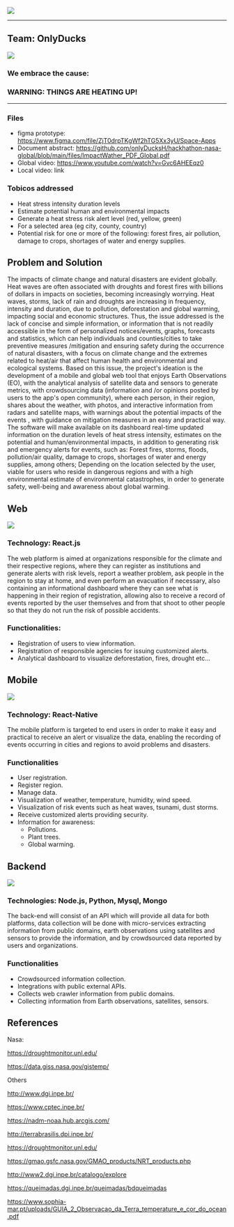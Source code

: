 ![](./images/logo.png)
___
## Team: OnlyDucks
![](./images/peoples.png)
### We embrace the cause:
### WARNING: THINGS ARE HEATING UP!

___
### Files

- figma prototype: https://www.figma.com/file/ZjT0drpTKgWf2hTG5Xx3yU/Space-Apps
- Document abstract: https://github.com/onlyDucksH/hackhathon-nasa-global/blob/main/files/ImpactWather_PDF_Global.pdf
- Global video: https://www.youtube.com/watch?v=Gvc6AHEEqz0
- Local video: link

### Tobicos addressed
- Heat stress intensity duration levels
- Estimate potential human and environmental impacts
- Generate a heat stress risk alert level (red, yellow, green)
- For a selected area (eg city, county, country)
- Potential risk for one or more of the following: forest fires, air pollution, damage to crops, shortages of water and energy supplies.

## Problem and Solution

The impacts of climate change and natural disasters are evident globally. Heat waves are often associated with droughts and forest fires with billions of dollars in impacts on societies, becoming increasingly worrying. Heat waves, storms, lack of rain and droughts are increasing in frequency, intensity and duration, due to pollution, deforestation and global warming, impacting social and economic structures.
Thus, the issue addressed is the lack of concise and simple information, or information that is not readily accessible in the form of personalized notices/events, graphs, forecasts and statistics, which can help individuals and counties/cities to take preventive measures /mitigation and ensuring safety during the occurrence of natural disasters, with a focus on climate change and the extremes related to heat/air that affect human health and environmental and ecological systems.
Based on this issue, the project's ideation is the development of a mobile and global web tool that enjoys Earth Observations (EO), with the analytical analysis of satellite data and sensors to generate metrics, with crowdsourcing data (information and /or opinions posted by users to the app's open community), where each person, in their region, shares about the weather, with photos, and interactive information from radars and satellite maps, with warnings about the potential impacts of the events , with guidance on mitigation measures in an easy and practical way.
The software will make available on its dashboard real-time updated information on the duration levels of heat stress intensity, estimates on the potential and human/environmental impacts, in addition to generating risk and emergency alerts for events, such as:
Forest fires, storms, floods, pollution/air quality, damage to crops, shortages of water and energy supplies, among others;
Depending on the location selected by the user, viable for users who reside in dangerous regions and with a high environmental estimate of environmental catastrophes, in order to generate safety, well-being and awareness about global warming.

## Web

![](./images/web.png)

### Technology: React.js

The web platform is aimed at organizations responsible for the climate and their respective regions, where they can register as institutions and generate alerts with risk levels, report a weather problem, ask people in the region to stay at home, and even perform an evacuation if necessary, also containing an informational dashboard where they can see what is happening in their region of registration, allowing also to receive a record of events
reported by the user themselves and from that shoot to other people so that they do not run the risk of possible accidents.

### Functionalities:

- Registration of users to view information.
- Registration of responsible agencies for issuing customized alerts.
- Analytical dashboard to visualize deforestation, fires, drought etc...

## Mobile

![](./images/mobile.png)

### Technology: React-Native

The mobile platform is targeted to end users in order to make it easy and practical to receive an alert or visualize the data, enabling the recording of events occurring in cities and regions to avoid problems and disasters.

### Functionalities

- User registration.
- Register region.
- Manage data.
- Visualization of weather, temperature, humidity, wind speed.
- Visualization of risk events such as heat waves, tsunami, dust storms.
- Receive customized alerts providing security.
- Information for awareness:
  - Pollutions.
  - Plant trees.
  - Global warming.

## Backend

![](./images/backend.png)

### Technologies: Node.js, Python, Mysql, Mongo

The back-end will consist of an API which will provide all data for both platforms, data collection will be done with micro-services extracting information from public domains, earth observations using satellites and sensors to provide the information, and by crowdsourced data reported by users and organizations.

### Functionalities

- Crowdsourced information collection.
- Integrations with public external APIs.
- Collects web crawler information from public domains.
- Collecting information from Earth observations, satellites, sensors.

## References

Nasa:

https://droughtmonitor.unl.edu/

https://data.giss.nasa.gov/gistemp/

Others

http://www.dgi.inpe.br/

https://www.cptec.inpe.br/

https://nadm-noaa.hub.arcgis.com/

http://terrabrasilis.dpi.inpe.br/

https://droughtmonitor.unl.edu/

https://gmao.gsfc.nasa.gov/GMAO_products/NRT_products.php

http://www2.dgi.inpe.br/catalogo/explore

https://queimadas.dgi.inpe.br/queimadas/bdqueimadas

https://www.sophia-mar.pt/uploads/GUIA_2_Observacao_da_Terra_temperature_e_cor_do_ocean.pdf